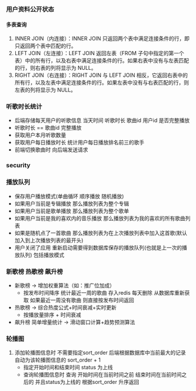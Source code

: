 ### 用户资料公开状态

#### 多表查询

1. INNER JOIN（内连接）：INNER JOIN 只返回两个表中满足连接条件的行，即只返回两个表中匹配的行。
2. LEFT JOIN（左连接）：LEFT JOIN 返回左表（FROM 子句中指定的第一个表）中的所有行，以及右表中满足连接条件的行。如果右表中没有与左表匹配的行，则右表的列将显示为
   NULL。
3. RIGHT JOIN（右连接）：RIGHT JOIN 与 LEFT JOIN 相反，它返回右表中的所有行，以及左表中满足连接条件的行。如果左表中没有与右表匹配的行，则左表的列将显示为
   NULL。

### 听歌时长统计

- 后端存储每天用户的听歌信息 当天时间 听歌时长 歌曲id 用户id 是否完整播放
- 听歌时长 == 歌曲id 完整播放
- 获取用户本月听歌数量
- 获取用户每日播放时长 统计用户每日播放排名前三的歌手
- 前端切换歌曲时 向后端发送请求

### security

### 播放队列

- 保存用户播放模式(单曲循环 顺序播放 随机播放)
- 如果用户当前是专辑播放 那么播放列表为整个专辑
- 如果用户当前是歌单播放 那么播放列表为整个歌单
- 如果用户当前是我的喜欢内的音乐播放 那么播放列表为我的喜欢的所有歌曲列表
- 如果是随机点了一首歌曲 那么播放列表为在上次播放列表中加入这首歌(默认加入到上次播放列表的最开头)
- 用户关闭了应用 重新启动需要得到数据库保存的播放队列(也就是上一次的播放队列)  包括播放模式

### 新歌榜 热歌榜 飙升榜

- 新歌榜 -> 增加权重算法（如：推广位加成）
    - 按发布时间降序 统计最近一周的歌曲 存入redis 每天删除 从数据库重新获取 如果最近一周没有歌曲 则直接按发布时间返回
- 热歌榜 -> 综合热度公式+时间衰减+实时更新
    - 按播放量排序 + 时间衰减
- 飙升榜 简单增量统计 -> 滑动窗口计算+趋势预测算法

### 轮播图

1. 添加轮播图信息时 不需要指定sort_order 后端根据数据库中当前最大的记录 自动为该轮播图信息的 sort_order + 1
    - 指定开始时间和结束时间 status 为上线
    - 查询轮播图信息时 查询 开始时间在当前时间之前 结束时间在当前时间之后的 并且status为上线的 根据sort_order 升序返回
